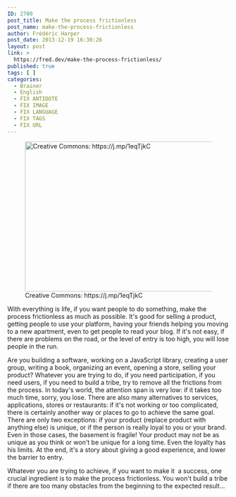```yaml
---
ID: 2700
post_title: Make the process frictionless
post_name: make-the-process-frictionless
author: Frédéric Harper
post_date: 2013-12-19 16:30:26
layout: post
link: >
  https://fred.dev/make-the-process-frictionless/
published: true
tags: [ ]
categories:
  - Brainer
  - English
  - FIX ANTIDOTE
  - FIX IMAGE
  - FIX LANGUAGE
  - FIX TAGS
  - FIX URL
---
```

<figure><img alt="Creative Commons: https://j.mp/1eqTjkC" src="http://fred.dev/wp-content/uploads/2013/12/complexity.jpg" width="600" height="341"/><figcaption> Creative Commons: https://j.mp/1eqTjkC</figcaption></figure><p>With everything is life, if you want people to do something, make the process frictionless as much as possible. It's good for selling a product, getting people to use your platform, having your friends helping you moving to a new apartment, even to get people to read your blog. If it's not easy, if there are problems on the road, or the level of entry is too high, you will lose people in the run.</p><p>Are you building a software, working on a JavaScript library, creating a user group, writing a book, organizing an event, opening a store, selling your product? Whatever you are trying to do, if you need participation, if you need users, if you need to build a tribe, try to remove all the frictions from the process. In today's world, the attention span is very low: if it takes too much time, sorry, you lose. There are also many alternatives to services, applications, stores or restaurants: if it's not working or too complicated, there is certainly another way or places to go to achieve the same goal. There are only two exceptions: if your product (replace product with anything else) is unique, or if the person is really loyal to you or your brand. Even in those cases, the basement is fragile! Your product may not be as unique as you think or won't be unique for a long time. Even the loyalty has his limits. At the end, it's a story about giving a good experience, and lower the barrier to entry.</p><p>Whatever you are trying to achieve, if you want to make it  a success, one crucial ingredient is to make the process frictionless. You won't build a tribe if there are too many obstacles from the beginning to the expected result...</p> 